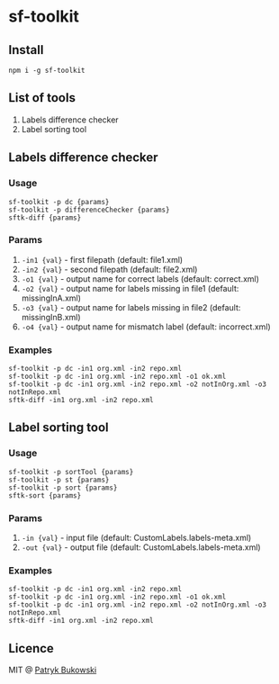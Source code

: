 # sf-toolkit

## Install

```shell
npm i -g sf-toolkit
```

## List of tools

1. Labels difference checker
2. Label sorting tool

## Labels difference checker

### Usage

```shell
sf-toolkit -p dc {params}
sf-toolkit -p differenceChecker {params}
sftk-diff {params}
```

### Params 

1. `-in1 {val}` - first filepath (default: file1.xml)
2. `-in2 {val}` - second filepath (default: file2.xml)
3. `-o1 {val}` - output name for correct labels (default: correct.xml)
4. `-o2 {val}` - output name for labels missing in file1 (default: missingInA.xml)
5. `-o3 {val}` - output name for labels missing in file2 (default: missingInB.xml)
6. `-o4 {val}` - output name for mismatch label (default: incorrect.xml)

### Examples

```shell
sf-toolkit -p dc -in1 org.xml -in2 repo.xml
sf-toolkit -p dc -in1 org.xml -in2 repo.xml -o1 ok.xml
sf-toolkit -p dc -in1 org.xml -in2 repo.xml -o2 notInOrg.xml -o3 notInRepo.xml
sftk-diff -in1 org.xml -in2 repo.xml
```

## Label sorting tool

### Usage

```shell
sf-toolkit -p sortTool {params}
sf-toolkit -p st {params}
sf-toolkit -p sort {params}
sftk-sort {params}
```

### Params

1. `-in {val}` - input file (default: CustomLabels.labels-meta.xml)
2. `-out {val}` - output file (default: CustomLabels.labels-meta.xml)

### Examples

```shell
sf-toolkit -p dc -in1 org.xml -in2 repo.xml
sf-toolkit -p dc -in1 org.xml -in2 repo.xml -o1 ok.xml
sf-toolkit -p dc -in1 org.xml -in2 repo.xml -o2 notInOrg.xml -o3 notInRepo.xml
sftk-diff -in1 org.xml -in2 repo.xml
```

## Licence

MIT @ [Patryk Bukowski](https://github.com/PatrykBukowski)